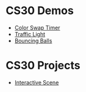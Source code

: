 # CS30 Demos 
- [Color Swap Timer](color-time-swap)
- [Traffic Light](traffic-light)
- [Bouncing Balls](bouncing-balls)

# CS30 Projects
- [Interactive Scene](interactive-scene)